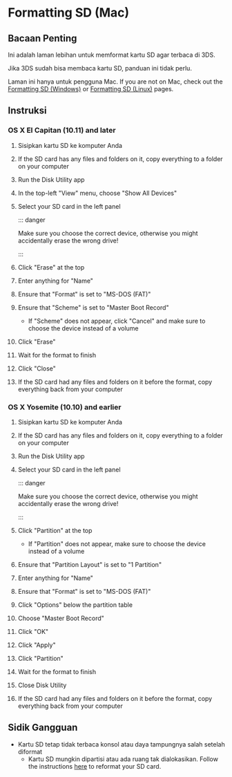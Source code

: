 # Formatting SD (Mac)

## Bacaan Penting

Ini adalah laman lebihan untuk memformat kartu SD agar terbaca di 3DS.

Jika 3DS sudah bisa membaca kartu SD, panduan ini tidak perlu.

Laman ini hanya untuk pengguna Mac. If you are not on Mac, check out the [Formatting SD (Windows)](formatting-sd-\(windows\)) or [Formatting SD (Linux)](formatting-sd-\(linux\)) pages.

## Instruksi

### OS X El Capitan (10.11) and later

1. Sisipkan kartu SD ke komputer Anda

2. If the SD card has any files and folders on it, copy everything to a folder on your computer

3. Run the Disk Utility app

4. In the top-left "View" menu, choose "Show All Devices"

5. Select your SD card in the left panel

   ::: danger

   Make sure you choose the correct device, otherwise you might accidentally erase the wrong drive!

   :::

6. Click "Erase" at the top

7. Enter anything for "Name"

8. Ensure that "Format" is set to "MS-DOS (FAT)"

9. Ensure that "Scheme" is set to "Master Boot Record"
   - If "Scheme" does not appear, click "Cancel" and make sure to choose the device instead of a volume

10. Click "Erase"

11. Wait for the format to finish

12. Click "Close"

13. If the SD card had any files and folders on it before the format, copy everything back from your computer

### OS X Yosemite (10.10) and earlier

1. Sisipkan kartu SD ke komputer Anda

2. If the SD card has any files and folders on it, copy everything to a folder on your computer

3. Run the Disk Utility app

4. Select your SD card in the left panel

   ::: danger

   Make sure you choose the correct device, otherwise you might accidentally erase the wrong drive!

   :::

5. Click "Partition" at the top
   - If "Partition" does not appear, make sure to choose the device instead of a volume

6. Ensure that "Partition Layout" is set to "1 Partition"

7. Enter anything for "Name"

8. Ensure that "Format" is set to "MS-DOS (FAT)"

9. Click "Options" below the partition table

10. Choose "Master Boot Record"

11. Click "OK"

12. Click "Apply"

13. Click "Partition"

14. Wait for the format to finish

15. Close Disk Utility

16. If the SD card had any files and folders on it before the format, copy everything back from your computer

## Sidik Gangguan

- Kartu SD tetap tidak terbaca konsol atau daya tampungnya salah setelah diformat
  - Kartu SD mungkin dipartisi atau ada ruang tak dialokasikan. Follow the instructions [here](https://wiki.hacks.guide/wiki/SD_Clean/Mac) to reformat your SD card.
